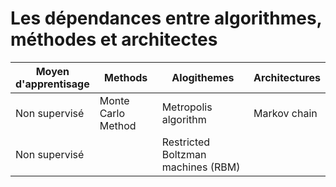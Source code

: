 # Les dépendances entre algorithmes, méthodes et architectes


| Moyen</br>d'apprentisage | Methods |Alogithemes | Architectures | 
| ------------- | ------------- | ------------- | ------------- |
| Non supervisé | Monte Carlo Method |Metropolis algorithm | Markov chain | 
| Non supervisé |   | Restricted Boltzman machines (RBM)  |  | 
